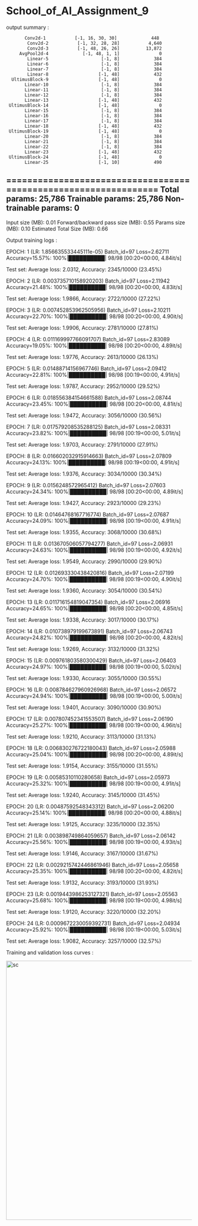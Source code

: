 # School_of_AI_Assignment_9

output summary :

           Conv2d-1           [-1, 16, 30, 30]             448
            Conv2d-2           [-1, 32, 28, 28]           4,640
            Conv2d-3           [-1, 48, 26, 26]          13,872
         AvgPool2d-4             [-1, 48, 1, 1]               0
            Linear-5                    [-1, 8]             384
            Linear-6                    [-1, 8]             384
            Linear-7                    [-1, 8]             384
            Linear-8                   [-1, 48]             432
      UltimusBlock-9                   [-1, 48]               0
           Linear-10                    [-1, 8]             384
           Linear-11                    [-1, 8]             384
           Linear-12                    [-1, 8]             384
           Linear-13                   [-1, 48]             432
     UltimusBlock-14                   [-1, 48]               0
           Linear-15                    [-1, 8]             384
           Linear-16                    [-1, 8]             384
           Linear-17                    [-1, 8]             384
           Linear-18                   [-1, 48]             432
     UltimusBlock-19                   [-1, 48]               0
           Linear-20                    [-1, 8]             384
           Linear-21                    [-1, 8]             384
           Linear-22                    [-1, 8]             384
           Linear-23                   [-1, 48]             432
     UltimusBlock-24                   [-1, 48]               0
           Linear-25                   [-1, 10]             490
================================================================
Total params: 25,786
Trainable params: 25,786
Non-trainable params: 0
----------------------------------------------------------------
Input size (MB): 0.01
Forward/backward pass size (MB): 0.55
Params size (MB): 0.10
Estimated Total Size (MB): 0.66

Output training logs :

EPOCH: 1 (LR: 1.856635533445111e-05)
Batch_id=97 Loss=2.62711 Accuracy=15.57%: 100%|██████████| 98/98 [00:20<00:00,  4.84it/s]

Test set: Average loss: 2.0312, Accuracy: 2345/10000 (23.45%)

EPOCH: 2 (LR: 0.003735710158920203)
Batch_id=97 Loss=2.11942 Accuracy=21.48%: 100%|██████████| 98/98 [00:20<00:00,  4.83it/s]

Test set: Average loss: 1.9866, Accuracy: 2722/10000 (27.22%)

EPOCH: 3 (LR: 0.007452853962505956)
Batch_id=97 Loss=2.10211 Accuracy=22.70%: 100%|██████████| 98/98 [00:20<00:00,  4.90it/s]

Test set: Average loss: 1.9906, Accuracy: 2781/10000 (27.81%)

EPOCH: 4 (LR: 0.011169997766091707)
Batch_id=97 Loss=2.83089 Accuracy=19.05%: 100%|██████████| 98/98 [00:20<00:00,  4.89it/s]

Test set: Average loss: 1.9776, Accuracy: 2613/10000 (26.13%)

EPOCH: 5 (LR: 0.01488714156967746)
Batch_id=97 Loss=2.09412 Accuracy=22.81%: 100%|██████████| 98/98 [00:19<00:00,  4.91it/s]

Test set: Average loss: 1.9787, Accuracy: 2952/10000 (29.52%)

EPOCH: 6 (LR: 0.018556384154661588)
Batch_id=97 Loss=2.08744 Accuracy=23.45%: 100%|██████████| 98/98 [00:20<00:00,  4.81it/s]

Test set: Average loss: 1.9472, Accuracy: 3056/10000 (30.56%)

EPOCH: 7 (LR: 0.017579208535288125)
Batch_id=97 Loss=2.08331 Accuracy=23.82%: 100%|██████████| 98/98 [00:19<00:00,  5.01it/s]

Test set: Average loss: 1.9703, Accuracy: 2791/10000 (27.91%)

EPOCH: 8 (LR: 0.016602032915914663)
Batch_id=97 Loss=2.07809 Accuracy=24.13%: 100%|██████████| 98/98 [00:19<00:00,  4.91it/s]

Test set: Average loss: 1.9376, Accuracy: 3034/10000 (30.34%)

EPOCH: 9 (LR: 0.0156248572965412)
Batch_id=97 Loss=2.07603 Accuracy=24.34%: 100%|██████████| 98/98 [00:20<00:00,  4.89it/s]

Test set: Average loss: 1.9427, Accuracy: 2923/10000 (29.23%)

EPOCH: 10 (LR: 0.01464768167716774)
Batch_id=97 Loss=2.07687 Accuracy=24.09%: 100%|██████████| 98/98 [00:19<00:00,  4.91it/s]

Test set: Average loss: 1.9355, Accuracy: 3068/10000 (30.68%)

EPOCH: 11 (LR: 0.013670506057794277)
Batch_id=97 Loss=2.06931 Accuracy=24.63%: 100%|██████████| 98/98 [00:19<00:00,  4.92it/s]

Test set: Average loss: 1.9549, Accuracy: 2990/10000 (29.90%)

EPOCH: 12 (LR: 0.012693330438420816)
Batch_id=97 Loss=2.07199 Accuracy=24.70%: 100%|██████████| 98/98 [00:19<00:00,  4.90it/s]

Test set: Average loss: 1.9360, Accuracy: 3054/10000 (30.54%)

EPOCH: 13 (LR: 0.011716154819047354)
Batch_id=97 Loss=2.06916 Accuracy=24.65%: 100%|██████████| 98/98 [00:20<00:00,  4.85it/s]

Test set: Average loss: 1.9338, Accuracy: 3017/10000 (30.17%)

EPOCH: 14 (LR: 0.010738979199673891)
Batch_id=97 Loss=2.06743 Accuracy=24.82%: 100%|██████████| 98/98 [00:20<00:00,  4.82it/s]

Test set: Average loss: 1.9269, Accuracy: 3132/10000 (31.32%)

EPOCH: 15 (LR: 0.009761803580300429)
Batch_id=97 Loss=2.06403 Accuracy=24.97%: 100%|██████████| 98/98 [00:19<00:00,  5.02it/s]

Test set: Average loss: 1.9330, Accuracy: 3055/10000 (30.55%)

EPOCH: 16 (LR: 0.008784627960926968)
Batch_id=97 Loss=2.06572 Accuracy=24.94%: 100%|██████████| 98/98 [00:19<00:00,  5.00it/s]

Test set: Average loss: 1.9401, Accuracy: 3090/10000 (30.90%)

EPOCH: 17 (LR: 0.007807452341553507)
Batch_id=97 Loss=2.06190 Accuracy=25.27%: 100%|██████████| 98/98 [00:19<00:00,  4.96it/s]

Test set: Average loss: 1.9210, Accuracy: 3113/10000 (31.13%)

EPOCH: 18 (LR: 0.006830276722180043)
Batch_id=97 Loss=2.05988 Accuracy=25.04%: 100%|██████████| 98/98 [00:20<00:00,  4.89it/s]

Test set: Average loss: 1.9154, Accuracy: 3155/10000 (31.55%)

EPOCH: 19 (LR: 0.00585310110280658)
Batch_id=97 Loss=2.05973 Accuracy=25.32%: 100%|██████████| 98/98 [00:19<00:00,  4.91it/s]

Test set: Average loss: 1.9240, Accuracy: 3145/10000 (31.45%)

EPOCH: 20 (LR: 0.00487592548343312)
Batch_id=97 Loss=2.06200 Accuracy=25.14%: 100%|██████████| 98/98 [00:20<00:00,  4.88it/s]

Test set: Average loss: 1.9125, Accuracy: 3235/10000 (32.35%)

EPOCH: 21 (LR: 0.003898749864059657)
Batch_id=97 Loss=2.06142 Accuracy=25.56%: 100%|██████████| 98/98 [00:19<00:00,  4.93it/s]

Test set: Average loss: 1.9146, Accuracy: 3167/10000 (31.67%)

EPOCH: 22 (LR: 0.0029215742446861946)
Batch_id=97 Loss=2.05658 Accuracy=25.35%: 100%|██████████| 98/98 [00:20<00:00,  4.82it/s]

Test set: Average loss: 1.9132, Accuracy: 3193/10000 (31.93%)

EPOCH: 23 (LR: 0.0019443986253127321)
Batch_id=97 Loss=2.05563 Accuracy=25.68%: 100%|██████████| 98/98 [00:19<00:00,  4.98it/s]

Test set: Average loss: 1.9120, Accuracy: 3220/10000 (32.20%)

EPOCH: 24 (LR: 0.0009672230059392731)
Batch_id=97 Loss=2.04934 Accuracy=25.92%: 100%|██████████| 98/98 [00:19<00:00,  5.03it/s]

Test set: Average loss: 1.9082, Accuracy: 3257/10000 (32.57%)

Training and validation loss curves :

<img width="701" alt="sc" src="https://user-images.githubusercontent.com/63030539/221403630-1bf0ea26-fc57-4ba6-b496-6d7f63017a4d.png">
